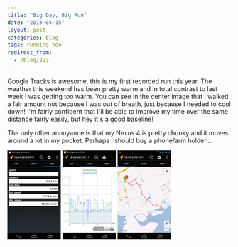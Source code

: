 ```yaml
---
title: "Big Day, Big Run"
date: "2013-04-15"
layout: post
categories: blog
tags: running hoo
redirect_from:
  - /blog/223
---
```

Google Tracks is awesome, this is my first recorded run this year. The weather this weekend has been pretty warm and in total contrast to last week I was getting too warm. You can see in the center image that I walked a fair amount not because I was out of breath, just because I needed to cool down! I'm fairly confident that I'll be able to improve my time over the same distance fairly easily, but hey it's a good baseline!

The only other annoyance is that my Nexus 4 is pretty chunky and it moves around a lot in my pocket. Perhaps I should buy a phone/arm holder...

![running_1](/assets/img/import/97a0c-running_1.png)
![running_2](/assets/img/import/47b30-running_2.png)
![running_3](/assets/img/import/8f206-running_3.png)
